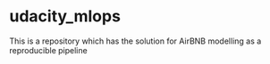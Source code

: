 # udacity_mlops
This is a repository which has the solution for AirBNB modelling as a reproducible pipeline
